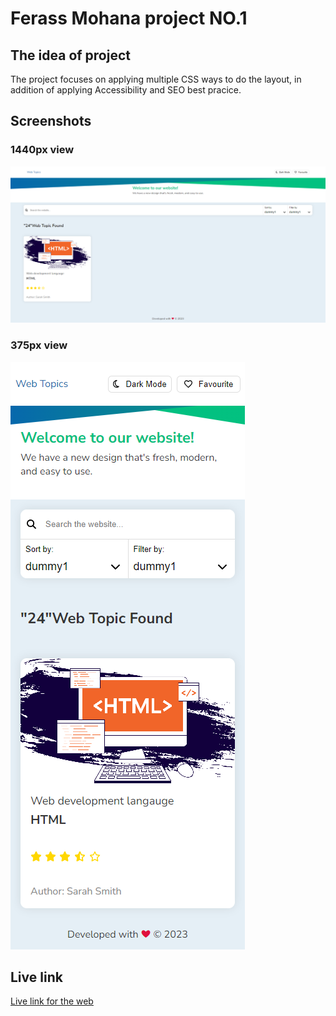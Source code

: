 # Ferass Mohana project NO.1
## The idea of project
The project focuses on applying multiple CSS ways to do the layout, in addition of applying Accessibility and SEO best pracice.
## Screenshots
### 1440px view
![375px view](./assest/375px.png)
### 375px view
![1440px view](./assest/1440px.png)
## Live link
[Live link for the web]([./assest/1440px.png](https://jsd-0923.github.io/ferass-mohana-project1/)https://jsd-0923.github.io/ferass-mohana-project1/)
